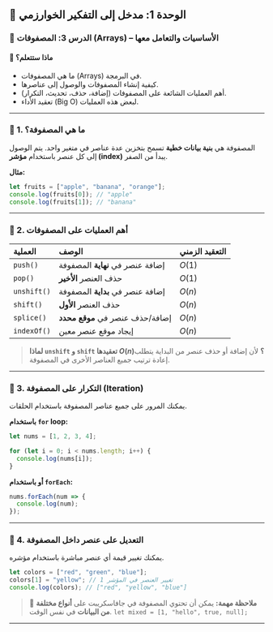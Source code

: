 ## 🧱 الوحدة 1: مدخل إلى التفكير الخوارزمي

### 📘 الدرس 3: المصفوفات (Arrays) – الأساسيات والتعامل معها

#### 🧠 **ماذا ستتعلم؟**
* ما هي المصفوفات (Arrays) في البرمجة.
* كيفية إنشاء المصفوفات والوصول إلى عناصرها.
* أهم العمليات الشائعة على المصفوفات (إضافة، حذف، تحديث، التكرار).
* تعقيد الأداء (Big O) لبعض هذه العمليات.

---
### 🧾 1. ما هي المصفوفة؟
المصفوفة هي **بنية بيانات خطية** تسمح بتخزين عدة عناصر في متغير واحد. يتم الوصول إلى كل عنصر باستخدام **مؤشر (index)** يبدأ من الصفر.

**مثال:**
```javascript
let fruits = ["apple", "banana", "orange"];
console.log(fruits[0]); // "apple"
console.log(fruits[1]); // "banana"
```

---
### 🧾 2. أهم العمليات على المصفوفات

| العملية | الوصف | التعقيد الزمني |
| :--- | :--- | :--- |
| `push()` | إضافة عنصر في **نهاية** المصفوفة | $O(1)$ |
| `pop()` | حذف العنصر **الأخير** | $O(1)$ |
| `unshift()`| إضافة عنصر في **بداية** المصفوفة | $O(n)$ |
| `shift()` | حذف العنصر **الأول** | $O(n)$ |
| `splice()` | إضافة/حذف عنصر في **موقع محدد** | $O(n)$ |
| `indexOf()`| إيجاد موقع عنصر معين | $O(n)$ |

> **لماذا `unshift` و `shift` تعقيدها $O(n)$؟**
> لأن إضافة أو حذف عنصر من البداية يتطلب إعادة ترتيب جميع العناصر الأخرى في المصفوفة.

---
### 🧾 3. التكرار على المصفوفة (Iteration)
يمكنك المرور على جميع عناصر المصفوفة باستخدام الحلقات.

**باستخدام `for` loop:**
```javascript
let nums = [1, 2, 3, 4];

for (let i = 0; i < nums.length; i++) {
  console.log(nums[i]);
}
```
**أو باستخدام `forEach`:**
```javascript
nums.forEach(num => {
  console.log(num);
});
```

---
### 🧾 4. التعديل على عنصر داخل المصفوفة
يمكنك تغيير قيمة أي عنصر مباشرة باستخدام مؤشره.
```javascript
let colors = ["red", "green", "blue"];
colors[1] = "yellow"; // تغيير العنصر في المؤشر 1
console.log(colors); // ["red", "yellow", "blue"]
```
> 🧠 **ملاحظة مهمة:**
> يمكن أن تحتوي المصفوفة في جافاسكريبت على **أنواع مختلفة من البيانات** في نفس الوقت.
> `let mixed = [1, "hello", true, null];`

---

